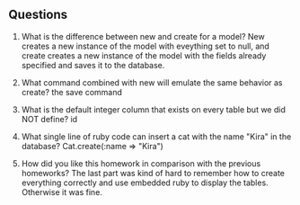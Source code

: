 ## Questions

1. What is the difference between new and create for a model?
New creates a new instance of the model with eveything set to null, and create
creates a new instance of the model with the fields already specified and saves it to the database.

2. What command combined with new will emulate the same behavior as create?
the save command

3. What is the default integer column that exists on every table but we did NOT define?
id

4. What single line of ruby code can insert a cat with the name "Kira" in the database?
Cat.create(:name => "Kira")

5. How did you like this homework in comparison with the previous homeworks?
The last part was kind of hard to remember how to create everything correctly and use
embedded ruby to display the tables. Otherwise it was fine.